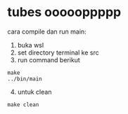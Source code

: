 # tubes oooooppppp

cara compile dan run main:

1. buka wsl
2. set directory terminal ke src
3. run command berikut

```
make
../bin/main
```

4. untuk clean

```
make clean
```
